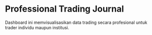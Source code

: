 # Professional Trading Journal

Dashboard ini memvisualisasikan data trading secara profesional untuk trader individu maupun institusi.
